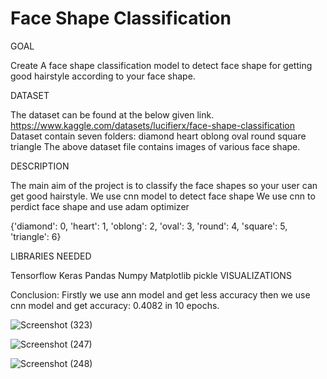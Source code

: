 #  Face Shape Classification 

 GOAL

Create A face shape classification model to detect face shape for getting good hairstyle according to your face shape.

DATASET

The dataset can be found at the below given link. https://www.kaggle.com/datasets/lucifierx/face-shape-classification
Dataset contain seven folders:
diamond
heart
oblong
oval
round
square
triangle
The above dataset file contains images of various face shape.

DESCRIPTION

The main aim of the project is to classify the face shapes so your user can get good hairstyle. We use cnn model to detect face shape
We use cnn to perdict face shape and use adam optimizer 

{'diamond': 0,
 'heart': 1,
 'oblong': 2,
 'oval': 3,
 'round': 4,
 'square': 5,
 'triangle': 6}

LIBRARIES NEEDED

Tensorflow Keras Pandas Numpy Matplotlib pickle VISUALIZATIONS

Conclusion:
Firstly we use ann model and get less accuracy then we use cnn model and get accuracy: 0.4082 in 10 epochs.
 
 ![Screenshot (323)](https://user-images.githubusercontent.com/74282916/209354022-d897e539-f76e-4681-90d6-31f92c1785d1.png)

 
![Screenshot (247)](https://user-images.githubusercontent.com/74282916/209071416-ff9eef7b-a7e6-49b1-afe7-76421aea67af.png)


![Screenshot (248)](https://user-images.githubusercontent.com/74282916/187352204-ecd48ab2-cbe4-47eb-91de-c56bf2faedd9.png)


